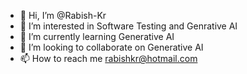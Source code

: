 - 👋 Hi, I’m @Rabish-Kr
- 👀 I’m interested in Software Testing and Genrative AI
- 🌱 I’m currently learning Generative AI
- 💞️ I’m looking to collaborate on Generative AI
- 📫 How to reach me rabishkr@hotmail.com


<!---
Rabish-Kr/Rabish-Kr is a ✨ special ✨ repository because its `README.md` (this file) appears on your GitHub profile.
You can click the Preview link to take a look at your changes.
--->
